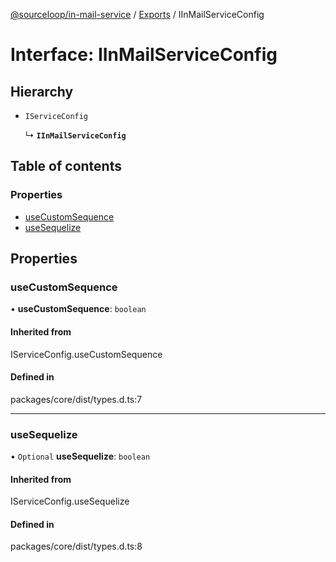 [@sourceloop/in-mail-service](../README.md) / [Exports](../modules.md) / IInMailServiceConfig

# Interface: IInMailServiceConfig

## Hierarchy

- `IServiceConfig`

  ↳ **`IInMailServiceConfig`**

## Table of contents

### Properties

- [useCustomSequence](IInMailServiceConfig.md#usecustomsequence)
- [useSequelize](IInMailServiceConfig.md#usesequelize)

## Properties

### useCustomSequence

• **useCustomSequence**: `boolean`

#### Inherited from

IServiceConfig.useCustomSequence

#### Defined in

packages/core/dist/types.d.ts:7

___

### useSequelize

• `Optional` **useSequelize**: `boolean`

#### Inherited from

IServiceConfig.useSequelize

#### Defined in

packages/core/dist/types.d.ts:8

